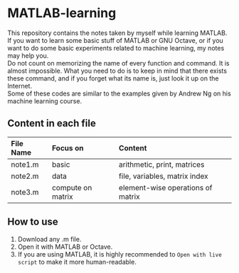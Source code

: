# MATLAB-learning
This repository contains the notes taken by myself while learning MATLAB.  
If you want to learn some basic stuff of MATLAB or GNU Octave, or if you want to do some basic experiments related to machine learning, my notes may help you.  
Do not count on memorizing the name of every function and command. It is almost impossible. What you need to do is to keep in mind that there exists these command, and if you forget what its name is, just look it up on the Internet.  
Some of these codes are similar to the examples given by Andrew Ng on his machine learning course.  

## Content in each file
| File Name | Focus on | Content |
| :-------- | :------- |:---------|
| note1.m   | basic  | arithmetic, print, matrices |
| note2.m   | data   | file, variables, matrix index |
| note3.m   | compute on matrix   | element-wise operations of matrix |

## How to use
1. Download any .m file.
2. Open it with MATLAB or Octave.
3. If you are using MATLAB, it is highly recommended to `Open with live script` to make it more human-readable.